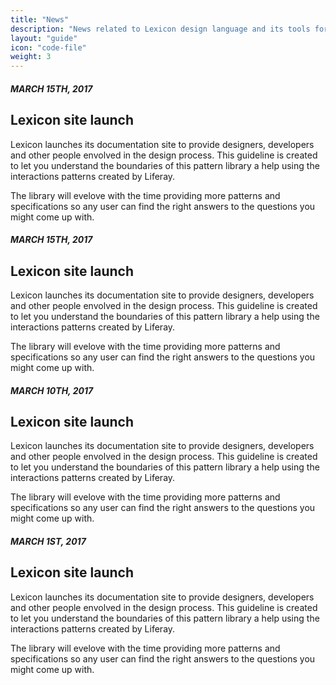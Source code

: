 ```yaml
---
title: "News"
description: "News related to Lexicon design language and its tools for designers"
layout: "guide"
icon: "code-file"
weight: 3
---
```


##### MARCH 15TH, 2017

## Lexicon site launch

Lexicon launches its documentation site to provide designers, developers and other people envolved in the design process. This guideline is created to let you understand the boundaries of this pattern library a help using the interactions patterns created by Liferay.

The library will evelove with the time providing more patterns and specifications so any user can find the right answers to the questions you might come up with. 


##### MARCH 15TH, 2017

## Lexicon site launch

Lexicon launches its documentation site to provide designers, developers and other people envolved in the design process. This guideline is created to let you understand the boundaries of this pattern library a help using the interactions patterns created by Liferay.

The library will evelove with the time providing more patterns and specifications so any user can find the right answers to the questions you might come up with. 


##### MARCH 10TH, 2017

## Lexicon site launch

Lexicon launches its documentation site to provide designers, developers and other people envolved in the design process. This guideline is created to let you understand the boundaries of this pattern library a help using the interactions patterns created by Liferay.

The library will evelove with the time providing more patterns and specifications so any user can find the right answers to the questions you might come up with. 


##### MARCH 1ST, 2017

## Lexicon site launch

Lexicon launches its documentation site to provide designers, developers and other people envolved in the design process. This guideline is created to let you understand the boundaries of this pattern library a help using the interactions patterns created by Liferay.

The library will evelove with the time providing more patterns and specifications so any user can find the right answers to the questions you might come up with. 
